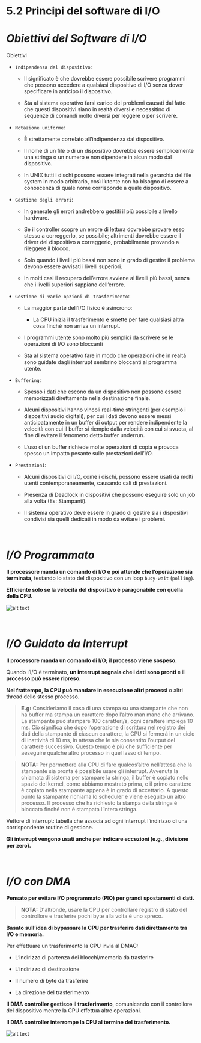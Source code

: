 # 5.2 Principi del software di I/O


*Obiettivi del Software di I/O*
====

Obiettivi
-   `Indipendenza dal dispositivo`:

    -   Il significato è che dovrebbe essere possibile scrivere programmi che possono accedere a qualsiasi dispositivo di I/O senza dover specificare in anticipo il dispositivo. 

    -   Sta al sistema operativo farsi carico dei problemi causati dal fatto che questi dispositivi siano in realtà diversi e necessitino di sequenze di comandi molto diversi per leggere o per scrivere.

-   `Notazione uniforme`:

    -   È strettamente correlato all’indipendenza dal dispositivo. 

    -   Il nome di un file o di un dispositivo dovrebbe essere semplicemente una stringa o un numero e non dipendere in alcun modo dal dispositivo. 

    -   In UNIX tutti i dischi possono essere integrati nella gerarchia del file system in modo arbitrario, così l’utente non ha bisogno di essere a conoscenza di quale nome corrisponde a quale dispositivo. 

-   `Gestione degli errori`:

    -   In generale gli errori andrebbero gestiti il più possibile a livello hardware.

    -   Se il controller scopre un errore di lettura dovrebbe provare esso stesso a correggerlo, se possibile; altrimenti dovrebbe essere il driver del dispositivo a correggerlo, probabilmente provando a rileggere il blocco.

    -   Solo quando i livelli più bassi non sono in grado di gestire il problema devono essere avvisati i livelli superiori.

    -   In molti casi il recupero dell’errore avviene ai livelli più bassi, senza che i livelli superiori sappiano dell’errore.

-   `Gestione di varie opzioni di trasferimento`:

    -   La maggior parte dell’I/O fisico è asincrono:

        -   La CPU inizia il trasferimento e smette per fare qualsiasi altra cosa finché non arriva un interrupt.

    -   I programmi utente sono molto più semplici da scrivere se le operazioni di I/O sono bloccanti

    -   Sta al sistema operativo fare in modo che operazioni che in realtà sono guidate dagli interrupt sembrino bloccanti al programma utente.

-   `Buffering`:

    -   Spesso i dati che escono da un dispositivo non possono essere memorizzati direttamente nella destinazione finale.

    -   Alcuni dispositivi hanno vincoli real-time stringenti (per esempio i dispositivi audio digitali), per cui i dati devono essere messi anticipatamente in un buffer di output per rendere indipendente la velocità con cui il buffer si riempie dalla velocità con cui si svuota, al fine di evitare il fenomeno detto buffer underrun.

    -   L’uso di un buffer richiede molte operazioni di copia e provoca spesso un impatto pesante sulle prestazioni dell’I/O.


-   `Prestazioni`:

    -   Alcuni dispositivi di I/O, come i dischi, possono essere usati da molti utenti contemporaneamente, causando cali di prestazioni.

    -   Presenza di Deadlock in dispositivi che possono eseguire solo un job alla volta (Es: Stampanti).

    -   Il sistema operativo deve essere in grado di gestire sia i dispositivi condivisi sia quelli dedicati in modo da evitare i problemi.

&nbsp;
&nbsp;
&nbsp;

*I/O Programmato*
====

**Il processore manda un comando di I/O e poi attende che l’operazione sia terminata**, testando lo stato del dispositivo con un loop `busy-wait` (`polling`).

**Efficiente solo se la velocità del dispositivo è paragonabile con quella della CPU.**

![alt text](https://i.imgur.com/K5PSmYy.png)

&nbsp;
&nbsp;
&nbsp;

*I/O Guidato da Interrupt*
====

**Il processore manda un comando di I/O; il processo viene sospeso.**

Quando l’I/O è terminato, **un interrupt segnala che i dati sono pronti e il processo può essere ripreso.**

**Nel frattempo, la CPU può mandare in esecuzione altri processi** o altri thread dello stesso processo.

>**E.g:** Consideriamo il caso di una stampa su una stampante che non ha buffer ma stampa un carattere dopo l’altro man mano che arrivano. La stampante può stampare 100 caratteri/s, ogni carattere impiega 10 ms. Ciò significa che dopo l’operazione di scrittura nel registro dei dati della stampante di ciascun carattere, la CPU si fermerà in un ciclo di inattività di 10 ms, in attesa che le sia consentito l’output del carattere successivo. Questo tempo è più che sufficiente per aeseguire qualche altro processo in quel lasso di tempo.


>**NOTA:** Per permettere alla CPU di fare qualcos’altro nell’attesa che la stampante sia pronta è possibile usare gli interrupt. Avvenuta la chiamata di sistema per stampare la stringa, il buffer è copiato nello spazio del kernel, come abbiamo mostrato prima, e il primo carattere è copiato nella stampante appena è in grado di accettarlo. A questo punto la stampante richiama lo scheduler e viene eseguito un altro processo. Il processo che ha richiesto la stampa della stringa è bloccato finché non è stampata l’intera stringa.

Vettore di interrupt: tabella che associa ad ogni interrupt l’indirizzo di una corrispondente routine di gestione.

**Gli interrupt vengono usati anche per indicare eccezioni (e.g., divisione per zero).**

&nbsp;
&nbsp;
&nbsp;

*I/O con DMA*
====

**Pensato per evitare I/O programmato (PIO) per grandi spostamenti di dati.**

>**NOTA:** D'altronde, usare la CPU per controllare registro di stato del controllore e trasferire pochi byte alla volta è uno spreco.

**Basato sull’idea di bypassare la CPU per trasferire dati direttamente tra I/O e memoria.**

Per effettuare un trasferimento la CPU invia al DMAC:

-   L’indirizzo di partenza dei blocchi/memoria da trasferire 

-   L’indirizzo di destinazione 

-   Il numero di byte da trasferire

-   La direzione del trasferimento

**Il DMA controller gestisce il trasferimento**, comunicando con il
controllore del dispositivo mentre la CPU effettua altre operazioni.

**Il DMA controller interrompe la CPU al termine del trasferimento.**

![alt text](https://i.imgur.com/gAakhu2.png)